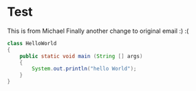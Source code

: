 # Test
This is from Michael
Finally another change to original email
:)
:(

```java
class HelloWorld
{
    public static void main (String [] args)
    {
        System.out.println("hello World");
    }
}
```
